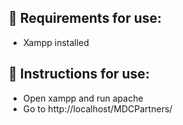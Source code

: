 <div>
    <h2>📁 Requirements for use:</h2>
    <ul>
        <li>
            Xampp installed
        </li>
    </ul>
</div>

<div>
    <h2>🔨 Instructions for use: </h1>
    <ul>
        <li>
            Open xampp and run apache
        </li>
        <li>
            Go to http://localhost/MDCPartners/
        </li>
    </ul>
</div>


